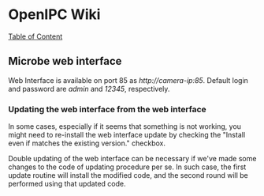 # OpenIPC Wiki
[Table of Content](../index.md)

Microbe web interface
---------------------

Web Interface is available on port 85 as _http://camera-ip:85_.
Default login and password are _admin_ and _12345_, respectively.

### Updating the web interface from the web interface

In some cases, especially if it seems that something is not working, you might
need to re-install the web interface update by checking the "Install even if
matches the existing version." checkbox.

Double updating of the web interface can be necessary if we've made some changes
to the code of updating procedure per se. In such case, the first update routine
will install the modified code, and the second round will be performed using
that updated code.
